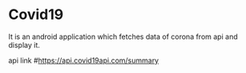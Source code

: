 # Covid19

It is an android application which fetches data of corona from api and display it.

api link #https://api.covid19api.com/summary
